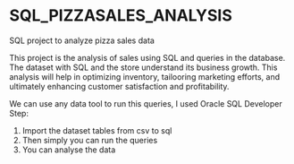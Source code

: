 # SQL_PIZZASALES_ANALYSIS

SQL project to analyze pizza sales data 

This project is the analysis of sales using SQL and queries in the database. 
The dataset with SQL and the store understand its business growth.
This analysis will help in optimizing inventory, tailooring marketing efforts, and ultimately enhancing customer
satisfaction and profitability.

We can use any data tool to run this queries, I used Oracle SQL Developer 
Step:
1. Import the dataset tables from csv to sql
2. Then simply you can run the queries
3. You can analyse the data
